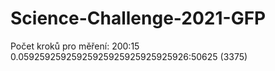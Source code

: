 # Science-Challenge-2021-GFP

Počet kroků pro měření:
200:15
0.05925925925925925925925925925926:50625
(3375)
